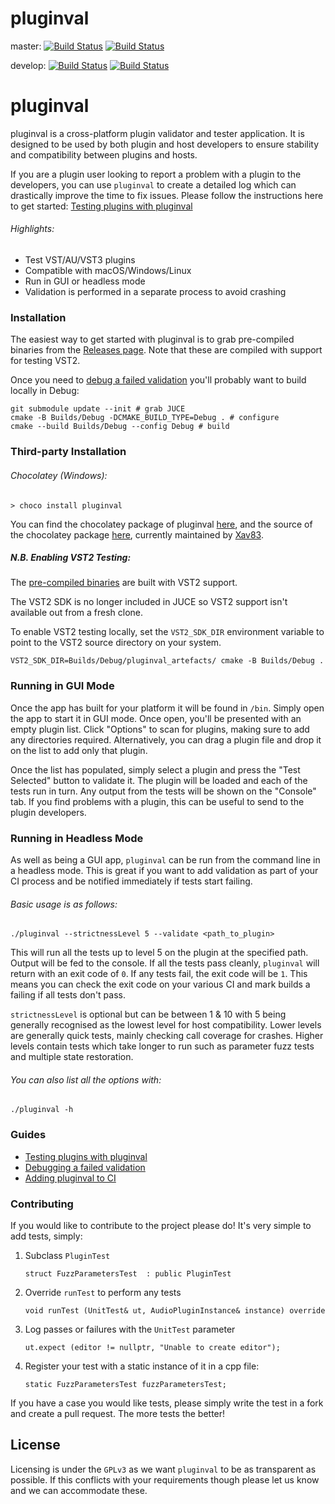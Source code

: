 # pluginval
master: [![Build Status](https://travis-ci.org/Tracktion/pluginval.svg?branch=master)](https://travis-ci.org/Tracktion/pluginval)
[![Build Status](https://dev.azure.com/TracktionDev/pluginval/_apis/build/status/Tracktion.pluginval?branchName=master)](https://dev.azure.com/TracktionDev/pluginval/_build/latest?definitionId=1?branchName=master)

develop: [![Build Status](https://travis-ci.org/Tracktion/pluginval.svg?branch=develop)](https://travis-ci.org/Tracktion/pluginval)
[![Build Status](https://dev.azure.com/TracktionDev/pluginval/_apis/build/status/Tracktion.pluginval?branchName=develop)](https://dev.azure.com/TracktionDev/pluginval/_build/latest?definitionId=1?branchName=develop)
# pluginval

pluginval is a cross-platform plugin validator and tester application. It is designed to be used by both plugin and host developers to ensure stability and compatibility between plugins and hosts.

If you are a plugin user looking to report a problem with a plugin to the developers, you can use `pluginval` to create a detailed log which can drastically improve the time to fix issues. Please follow the instructions here to get started: [Testing plugins with pluginval](<docs/Testing plugins with pluginval.md>)


###### Highlights:
  - Test VST/AU/VST3 plugins
  - Compatible with macOS/Windows/Linux
  - Run in GUI or headless mode
  - Validation is performed in a separate process to avoid crashing


### Installation

The easiest way to get started with pluginval is to grab pre-compiled binaries from the [Releases page](https://github.com/Tracktion/pluginval/releases). Note that these are compiled with support for testing VST2. 

Once you need to [debug a failed validation](https://github.com/Tracktion/pluginval/blob/develop/docs/Debugging%20a%20failed%20validation.md#quick-debugging) you'll probably want to build locally in Debug:

```
git submodule update --init # grab JUCE 
cmake -B Builds/Debug -DCMAKE_BUILD_TYPE=Debug . # configure
cmake --build Builds/Debug --config Debug # build
```

### Third-party Installation
###### _Chocolatey (Windows):_
```shell
> choco install pluginval
```

You can find the chocolatey package of pluginval [here](https://chocolatey.org/packages/pluginval), and the source of the chocolatey package [here](https://github.com/Xav83/chocolatey-packages/tree/develop/automatic/pluginval), currently maintained by [Xav83](https://github.com/Xav83).

##### N.B. Enabling VST2 Testing:

The [pre-compiled binaries](https://github.com/Tracktion/pluginval/releases) are built with VST2 support. 

The VST2 SDK is no longer included in JUCE so VST2 support isn't available out from a fresh clone. 

To enable VST2 testing locally, set the `VST2_SDK_DIR` environment variable to point to the VST2 source directory on your system.

```
VST2_SDK_DIR=Builds/Debug/pluginval_artefacts/ cmake -B Builds/Debug .
``` 

### Running in GUI Mode
Once the app has built for your platform it will be found in `/bin`. Simply open the app to start it in GUI mode. Once open, you'll be presented with an empty plugin list. Click "Options" to scan for plugins, making sure to add any directories required.
Alternatively, you can drag a plugin file and drop it on the list to add only that plugin.

Once the list has populated, simply select a plugin and press the "Test Selected" button to validate it. The plugin will be loaded and each of the tests run in turn. Any output from the tests will be shown on the "Console" tab.
If you find problems with a plugin, this can be useful to send to the plugin developers.

### Running in Headless Mode
As well as being a GUI app, `pluginval` can be run from the command line in a headless mode.
This is great if you want to add validation as part of your CI process and be notified immediately if tests start failing.

###### Basic usage is as follows:
```
./pluginval --strictnessLevel 5 --validate <path_to_plugin>
```
This will run all the tests up to level 5 on the plugin at the specified path.
Output will be fed to the console.
If all the tests pass cleanly, `pluginval` will return with an exit code of `0`. If any tests fail, the exit code will be `1`.
This means you can check the exit code on your various CI and mark builds a failing if all tests don't pass.

`strictnessLevel` is optional but can be between 1 & 10 with 5 being generally recognised as the lowest level for host compatibility. Lower levels are generally quick tests, mainly checking call coverage for crashes. Higher levels contain tests which take longer to run such as parameter fuzz tests and multiple state restoration.

###### You can also list all the options with:
```
./pluginval -h
```

### Guides
 - [Testing plugins with pluginval](<docs/Testing plugins with pluginval.md>)
 - [Debugging a failed validation](<docs/Debugging a failed validation.md>)
 - [Adding pluginval to CI](<docs/Adding pluginval to CI.md>)

### Contributing
If you would like to contribute to the project please do! It's very simple to add tests, simply:
1) Subclass `PluginTest`
    ```
    struct FuzzParametersTest  : public PluginTest
    ```
2) Override `runTest` to perform any tests
    ```
    void runTest (UnitTest& ut, AudioPluginInstance& instance) override
    ```
3) Log passes or failures with the `UnitTest` parameter
    ```
    ut.expect (editor != nullptr, "Unable to create editor");
    ```
4) Register your test with a static instance of it in a cpp file:
   ```
   static FuzzParametersTest fuzzParametersTest;
   ```

If you have a case you would like tests, please simply write the test in a fork and create a pull request. The more tests the better!

License
----

Licensing is under the `GPLv3` as we want `pluginval` to be as transparent as possible. If this conflicts with your requirements though please let us know and we can accommodate these.
